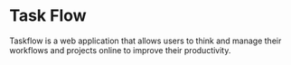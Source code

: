 # Task Flow

Taskflow is a web application that allows users to think and manage their workflows and projects online to improve their productivity.
